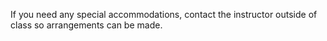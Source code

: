 If you need any special accommodations, contact the instructor outside of class so arrangements can be made.
